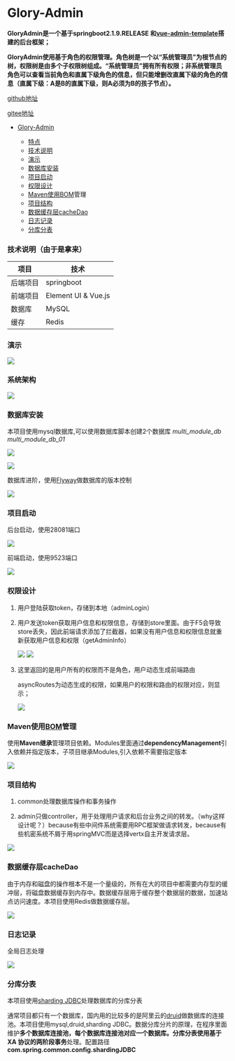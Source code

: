 # Glory-Admin

**GloryAdmin是一个基于springboot2.1.9.RELEASE 和[vue-admin-template](https://github.com/PanJiaChen/vue-admin-template)搭建的后台框架；**

**GloryAdmin使用基于角色的权限管理。角色树是一个以“系统管理员”为根节点的树，权限树是由多个子权限树组成。“系统管理员”拥有所有权限；非系统管理员角色可以查看当前角色和直属下级角色的信息，但只能增删改直属下级的角色的信息（直属下级：A是B的直属下级，则A必须为B的孩子节点）。**



[github地址](https://github.com/artGlory/glory-admin)

[gitee地址](https://gitee.com/artglory/glory-admin.git)

* [Glory\-Admin](#glory-admin)
    
    * [特点](#%E7%89%B9%E7%82%B9)
    * [技术说明](#%E6%8A%80%E6%9C%AF%E8%AF%B4%E6%98%8E)
    * [演示](#%E6%BC%94%E7%A4%BA)
    * [数据库安装](#%E6%95%B0%E6%8D%AE%E5%BA%93%E5%AE%89%E8%A3%85)
    * [项目启动](#%E9%A1%B9%E7%9B%AE%E5%90%AF%E5%8A%A8)
    * [权限设计](#%E6%9D%83%E9%99%90%E8%AE%BE%E8%AE%A1)
    * [Maven使用<a href="https://maven\.apache\.org/guides/introduction/introduction\-to\-dependency\-mechanism\.html" rel="nofollow">BOM</a>管理](#maven%E4%BD%BF%E7%94%A8bom%E7%AE%A1%E7%90%86)
    * [项目结构](#%E9%A1%B9%E7%9B%AE%E7%BB%93%E6%9E%84)
    * [数据缓存层cacheDao](#%E6%95%B0%E6%8D%AE%E7%BC%93%E5%AD%98%E5%B1%82cachedao)
    * [日志记录](#%E6%97%A5%E5%BF%97%E8%AE%B0%E5%BD%95)
    * [分库分表](#%E5%88%86%E5%BA%93%E5%88%86%E8%A1%A8)
    
    
### 技术说明（由于是拿来）

| 项目     | 技术                |
| -------- | ------------------- |
| 后端项目 | springboot          |
| 前端项目 | Element UI & Vue.js |
| 数据库   | MySQL               |
| 缓存     | Redis               |

### 演示

![](https://github.com/artGlory/IMG/blob/master/glory-admin/GloryAdmin.gif)

### 系统架构

![](https://github.com/artGlory/IMG/blob/master/glory-admin/%E7%B3%BB%E7%BB%9F%E6%9E%B6%E6%9E%84.jpg)

### 数据库安装

本项目使用mysql数据库,可以使用数据库脚本创建2个数据库 *multi_module_db*  *multi_module_db_01*

![](https://github.com/artGlory/IMG/blob/master/glory-admin/mysql01.jpg)

![](https://github.com/artGlory/IMG/blob/master/glory-admin/mysql02.jpg)

数据库进阶，使用[Flyway](https://flywaydb.org/)做数据库的版本控制

![](https://github.com/artGlory/IMG/blob/master/glory-admin/flyway01.jpg)

### 项目启动

后台启动，使用28081端口

![](https://github.com/artGlory/IMG/blob/master/glory-admin/backend-start.jpg)

前端启动，使用9523端口

![](https://github.com/artGlory/IMG/blob/master/glory-admin/fronend-start.jpg)

### 权限设计

1. 用户登陆获取token，存储到本地（adminLogin）

2. 用户发送token获取用户信息和权限信息，存储到store里面。由于F5会导致store丢失，因此前端请求添加了拦截器，如果没有用户信息和权限信息就重新获取用户信息和权限（getAdminInfo）

   ![](https://github.com/artGlory/IMG/blob/master/glory-admin/login01.jpg)
   ![](https://github.com/artGlory/IMG/blob/master/glory-admin/login02.jpg)

3. 这里返回的是用户所有的权限而不是角色，用户动态生成前端路由

   asyncRoutes为动态生成的权限，如果用户的权限和路由的权限对应，则显示；

   ![](https://github.com/artGlory/IMG/blob/master/glory-admin/route01.jpg)

### Maven使用[BOM](https://maven.apache.org/guides/introduction/introduction-to-dependency-mechanism.html)管理

使用**Maven继承**管理项目依赖。Modules里面通过**dependencyManagement**引入依赖并指定版本，子项目继承Modules,引入依赖不需要指定版本

![](https://github.com/artGlory/IMG/blob/master/glory-admin/bom01.jpg)

### 项目结构

1. common处理数据库操作和事务操作

2. admin只做controller，用于处理用户请求和后台业务之间的转发。（why这样设计呢？）because有些中间件系统需要用RPC框架做请求转发，because有些机密系统不屑于用springMVC而是选择vertx自主开发请求层。

 ![](https://github.com/artGlory/IMG/blob/master/glory-admin/back01.jpg)

### 数据缓存层cacheDao

由于内存和磁盘的操作根本不是一个量级的，所有在大的项目中都需要内存型的缓冲层，将磁盘数据缓存到内存中。数据缓存层用于缓存整个数据层的数据，加速站点访问速度。本项目使用Redis做数据缓存层。

![](https://github.com/artGlory/IMG/blob/master/glory-admin/framework01.jpg)

### 日志记录

全局日志处理

![](https://github.com/artGlory/IMG/blob/master/glory-admin/ResponseLog01.jpg)

### 分库分表

本项目使用[sharding JDBC](https://shardingsphere.apache.org/document/current/cn/overview/#shardingsphere-jdbc)处理数据库的分库分表

通常项目都只有一个数据库，国内用的比较多的是阿里云的[druid](https://github.com/alibaba/druid)做数据库的连接池。本项目使用mysql,druid,sharding JDBC。数据分库分片的原理，在程序里面维护**多个数据库连接池，每个数据库连接池对应一个数据库。**分库分表使用**基于 XA 协议的两阶段事务**处理。配置路径**com.spring.common.config.shardingJDBC**











